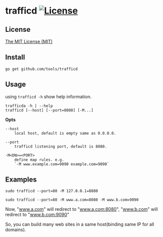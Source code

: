 # trafficd [![License](http://img.shields.io/badge/license-mit-blue.svg?style=flat-square)](https://raw.githubusercontent.com/mkideal/tools/master/LICENSE)

## License

[The MIT License (MIT)](https://raw.githubusercontent.com/mkideal/tools/master/LICENSE)

## Install

```shell
go get github.com/tools/trafficd
```

## Usage

using `trafficd -h` show help information.

```
trafficda -h | --help
trafficd [--host] [--port=8080] [-M...]
```

**Opts**

```
--host
	local host, default is empty same as 0.0.0.0.

--port
	trafficd listening port, default is 8080.

-M<DN>=<PORT>
	define map rules. e.g.
	`-M www.example.com=9090 example.com=9090`
```

## Examples

```shell
sudo trafficd --port=80 -M 127.0.0.1=8080
```

```shell
sudo trafficd --port=80 -M www.a.com=8080 -M www.b.com=9090
```

Now, "www.a.com" will redirect to "www.a.com:8080", "www.b.com" will redirect to "www.b.com:9090"

So, you can build many web sites in a same host(binding same IP for all domains).

